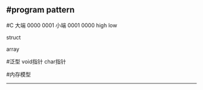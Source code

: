 #program pattern
---
#C
大端
0000 0001
小端
0001 0000
high    low

struct

array

#泛型
void指针
char指针

#内存模型



---

























